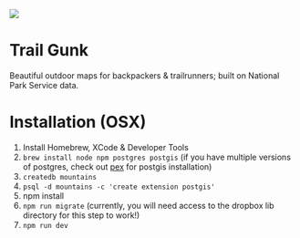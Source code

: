![](https://s3-us-west-2.amazonaws.com/chrissy-portfolio-images/gunk_2.png)

# Trail Gunk
Beautiful outdoor maps for backpackers &amp; trailrunners; built on National Park Service data.

# Installation (OSX)

1. Install Homebrew, XCode & Developer Tools 
2. `brew install node npm postgres postgis` (if you have multiple versions of postgres, check out [pex](https://github.com/petere/pex) for postgis installation)
3. `createdb mountains`
4. `psql -d mountains -c 'create extension postgis'` 
5. npm install
6. `npm run migrate` (currently, you will need access to the dropbox lib directory for this step to work!)
7. `npm run dev`
